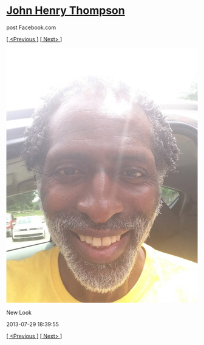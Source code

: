 # [John Henry Thompson](../README.md)
post Facebook.com

[[ <Previous ]](2013-07-29-2.md) [[ Next> ]](2013-07-03-2.md)

[![](../media/2013-07-29/New-Look-2.jpg)](../README.md)

New Look

2013-07-29 18:39:55

[[ <Previous ]](2013-07-29-2.md) [[ Next> ]](2013-07-03-2.md)